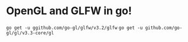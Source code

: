 # OpenGL and GLFW in go!

`go get -u ggithub.com/go-gl/glfw/v3.2/glfw`
`go get -u github.com/go-gl/gl/v3.3-core/gl`